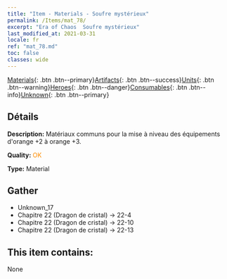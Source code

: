 ```yaml
---
title: "Item - Materials - Soufre mystérieux"
permalink: /Items/mat_78/
excerpt: "Era of Chaos  Soufre mystérieux"
last_modified_at: 2021-03-31
locale: fr
ref: "mat_78.md"
toc: false
classes: wide
---
```

 [Materials](/fr/Items/){: .btn .btn--primary}[Artifacts](/fr/Items/Artifacts/){: .btn .btn--success}[Units](/fr/Items/Units/){: .btn .btn--warning}[Heroes](/fr/Items/Heroes/){: .btn .btn--danger}[Consumables](/fr/Items/Consumables/){: .btn .btn--info}[Unknown](/fr/Items/Unknown/){: .btn .btn--primary}

## Détails
 **Description:** Matériaux communs pour la mise à niveau des équipements d'orange +2 à orange +3.

 **Quality:** <span style="color: #FF8C00">OK</span>

 **Type:** Material

## Gather

*    Unknown_17 
*    Chapitre 22 (Dragon de cristal) -> 22-4 
*    Chapitre 22 (Dragon de cristal) -> 22-10 
*    Chapitre 22 (Dragon de cristal) -> 22-13 

## This item contains:

  None

